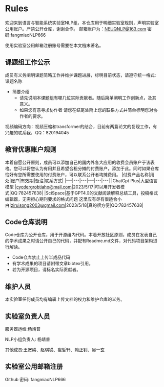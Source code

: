 # Rules
欢迎来到语言与智能系统实验室NLP组，本仓库用于明细实验室规则，声明实验室公用账户。严禁公开仓库，谢谢合作。
邮箱账户为：NEUQNLP@163.com
密码:fangmiaoNLP666

使用实验室公用邮箱注册账号需要在本文档末著名。

## 课题组工作公示
成员有义务阐明课题简略工作并维护课题进展，标明目前状态，请遵守统一格式:
课题名称
- 简要介绍
  - 请先说明本课题组有哪几位实际贡献者。随后简单阐明工作创新点，及其意义。
  - 如果您有意寻求协作者 请您在结尾处附上您的联系方式并简单标明您对协作者的要求。

视频编码方向：视频压缩和transformer的结合，目前有两篇论文的复现工作，有兴趣的联系我，QQ：820194045




## 教育优惠账户规则
本着自愿公开原则，成员可以添加自己的国内外各大应用的收费会员账户于该表格。您可以将您认为有用并且希望合租分摊的付费账户，添加于此。同时如果仓库恰好有您所需要使用的付费账户，可以联系公开者均摊费用。
|付费产品名称|用处|账户|有效期|备注|联系方式|
|---|---|---|---|---|---|
|ChatGpt Plus|大型语言模型 |cycdergrobtiaho@mail.com|2023/5/17|可以用开发者模式|QQ:782457638|
|SciSpace|基于GPT4.0的文献阅读解释总结工具，投稿格式编辑器，无需担心期刊要求的格式问题 这里应有尽有很适合小白|ziruisong2003@gmail.com|2023/5/18|真的很方便|QQ:782457638|



## Code仓库说明
Code仓库为公开仓库，用于开源组内代码。本着开放社区原则，成员在发表自己的学术成果之时请公开自己的代码，并配有Readme.md文件，对代码项目架构进行解读。
- Code仓库禁止上传半成品代码 
- 有学术成果的项目请附带文章bibtex引用。
- 若为开源项目，请标名实际贡献者。


## 维护人员
本实验室任何成员均有编辑上传文档的权力和维护仓库的义务。
## 实验室负责人员
服务器运维:杨靖普

NLP小组负责人: 杨靖普

其他成员:王贺磷、赵琪锐、崔哲轩、赖正钊、吴一玄


## 实验室公用邮箱注册
Github 密码: fangmiaoNLP666
